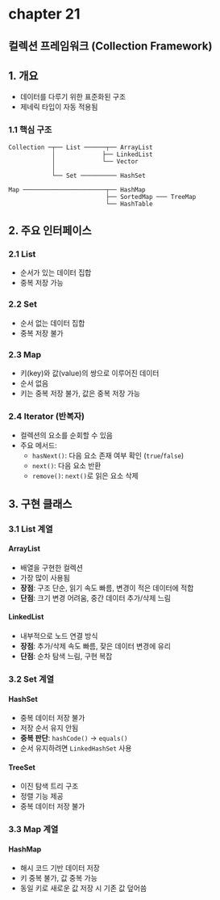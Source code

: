 # chapter 21  
## 컬렉션 프레임워크 (Collection Framework)

## 1. 개요
- 데이터를 다루기 위한 표준화된 구조
- 제네릭 타입이 자동 적용됨

### 1.1 핵심 구조

```
Collection ─┬── List ──────┬── ArrayList
            │             ├── LinkedList
            │             └── Vector
            │
            └── Set ────────── HashSet
                          
Map ───────────────────────┬── HashMap  
                           ├── SortedMap ─── TreeMap
                           └── HashTable
```

## 2. 주요 인터페이스

### 2.1 List
- 순서가 있는 데이터 집합
- 중복 저장 가능

### 2.2 Set
- 순서 없는 데이터 집합
- 중복 저장 불가

### 2.3 Map
- 키(key)와 값(value)의 쌍으로 이루어진 데이터
- 순서 없음
- 키는 중복 저장 불가, 값은 중복 저장 가능

### 2.4 Iterator (반복자)
- 컬렉션의 요소를 순회할 수 있음
- 주요 메서드:
  - `hasNext()`: 다음 요소 존재 여부 확인 (`true`/`false`)
  - `next()`: 다음 요소 반환
  - `remove()`: `next()`로 읽은 요소 삭제

## 3. 구현 클래스

### 3.1 List 계열

#### ArrayList
- 배열을 구현한 컬렉션
- 가장 많이 사용됨
- **장점**: 구조 단순, 읽기 속도 빠름, 변경이 적은 데이터에 적합
- **단점**: 크기 변경 어려움, 중간 데이터 추가/삭제 느림

#### LinkedList
- 내부적으로 노드 연결 방식
- **장점**: 추가/삭제 속도 빠름, 잦은 데이터 변경에 유리
- **단점**: 순차 탐색 느림, 구현 복잡

### 3.2 Set 계열

#### HashSet
- 중복 데이터 저장 불가
- 저장 순서 유지 안됨
- **중복 판단**: `hashCode()` -> `equals()`
- 순서 유지하려면 `LinkedHashSet` 사용

#### TreeSet
- 이진 탐색 트리 구조
- 정렬 기능 제공
- 중복 데이터 저장 불가

### 3.3 Map 계열

#### HashMap
- 해시 코드 기반 데이터 저장
- 키 중복 불가, 값 중복 가능
- 동일 키로 새로운 값 저장 시 기존 값 덮어씀
